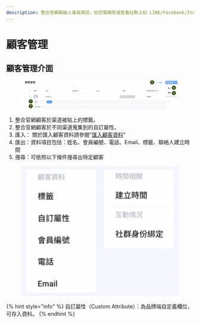 ```yaml
---
description: 整合官網聯絡人會員資訊，如您需移除或查看社群上如 LINE/Facebook/Instagram 好友相關資訊，可至社群聯絡人2.0 查看
---
```


# 顧客管理

## 顧客管理介面

<figure><img src="../../.gitbook/assets/image (378).png" alt=""><figcaption></figcaption></figure>

1. 整合官網顧客於渠道被貼上的標籤。
2. 整合官網顧客於不同渠道蒐集到的自訂屬性。
3. 匯入： 關於匯入顧客資料請參閱"[匯入顧客資料](https://docs.omnichat.ai/features/she-qun-ke-hu-zi-liao-ping-tai/hui-ru-gu-ke-zi-liao)"
4. 匯出：資料項目包括：姓名、會員編號、電話、Email、標籤、聯絡人建立時間
5. 搜尋：可依照以下條件搜尋出特定顧客

<figure><img src="../../.gitbook/assets/image (379).png" alt=""><figcaption></figcaption></figure>

{% hint style="info" %}
自訂屬性（Custom Attribute）：為品牌端自定義欄位，可存入資料。
{% endhint %}



